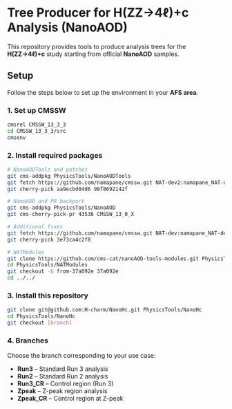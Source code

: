 # Tree Producer for H(ZZ→4ℓ)+c Analysis (NanoAOD)

This repository provides tools to produce analysis trees for the **H(ZZ→4ℓ)+c** study starting from official **NanoAOD** samples.

## Setup

Follow the steps below to set up the environment in your **AFS area**.

### 1. Set up CMSSW

```bash
cmsrel CMSSW_13_3_3
cd CMSSW_13_3_3/src
cmsenv
```

### 2. Install required packages

```bash
# NanoAODTools and patches
git cms-addpkg PhysicsTools/NanoAODTools
git fetch https://github.com/namapane/cmssw.git NAT-dev2:namapane_NAT-dev2
git cherry-pick aa9ecbd04d6 98f8692142f

# NanoAOD and PR backport
git cms-addpkg PhysicsTools/NanoAOD
git cms-cherry-pick-pr 43536 CMSSW_13_0_X

# Additional fixes
git fetch https://github.com/namapane/cmssw.git NAT-dev:namapane_NAT-dev
git cherry-pick 3e73ca4c2f8

# NATModules
git clone https://github.com/cms-cat/nanoAOD-tools-modules.git PhysicsTools/NATModules
cd PhysicsTools/NATModules
git checkout -b from-37a092e 37a092e
cd ../../
```
### 3. Install this repository

```bash
git clone git@github.com:H-charm/NanoHc.git PhysicsTools/NanoHc
cd PhysicsTools/NanoHc
git checkout [branch]
```
### 4. Branches

Choose the branch corresponding to your use case:

* **Run3** – Standard Run 3 analysis
* **Run2** – Standard Run 2 analysis
* **Run3\_CR** – Control region (Run 3)
* **Zpeak** – Z-peak region analysis
* **Zpeak\_CR** – Control region at Z-peak